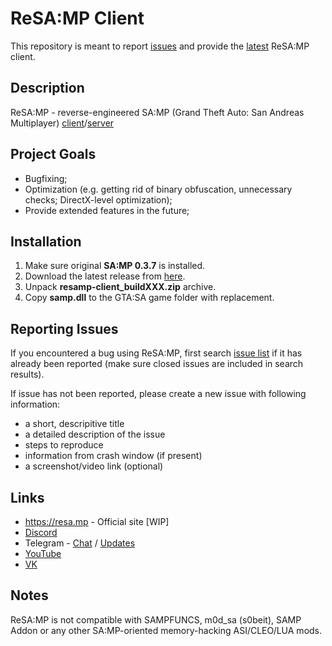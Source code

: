 # ReSA:MP Client
This repository is meant to report [issues](https://github.com/NarutoUA/resamp-client/issues/) and provide the [latest](https://github.com/NarutoUA/resamp-client/releases/latest) ReSA:MP client.

## Description
ReSA:MP - reverse-engineered SA:MP (Grand Theft Auto: San Andreas Multiplayer) [client](https://github.com/NarutoUA/resamp-client)/[server](https://github.com/NarutoUA/resamp-server)

## Project Goals
* Bugfixing;
* Optimization (e.g. getting rid of binary obfuscation, unnecessary checks; DirectX-level optimization);
* Provide extended features in the future;

## Installation
1. Make sure original **SA:MP 0.3.7** is installed.
2. Download the latest release from [here](https://github.com/NarutoUA/resamp-client/releases/latest).
3. Unpack **resamp-client_buildXXX.zip** archive.
4. Copy **samp.dll** to the GTA:SA game folder with replacement.

## Reporting Issues
If you encountered a bug using ReSA:MP, first search [issue list](https://github.com/NarutoUA/resamp-client/issues/) if it has already been reported (make sure closed issues are included in search results).

If issue has not been reported, please create a new issue with following information:
* a short, descripitive title
* a detailed description of the issue
* steps to reproduce
* information from crash window (if present)
* a screenshot/video link (optional)

## Links
* https://resa.mp - Official site [WIP]
* [Discord](https://discordapp.com/invite/bvZaYsF)
* Telegram - [Chat](https://t.me/resampchat) / [Updates](https://t.me/resamp)
* [YouTube](https://www.youtube.com/playlist?list=PLGVEkKLWHjVbAamQHoCrebIZVMmkB6wot)
* [VK](https://vk.com/re.samp)

## Notes
ReSA:MP is not compatible with SAMPFUNCS, m0d_sa (s0beit), SAMP Addon or any other SA:MP-oriented memory-hacking ASI/CLEO/LUA mods.

